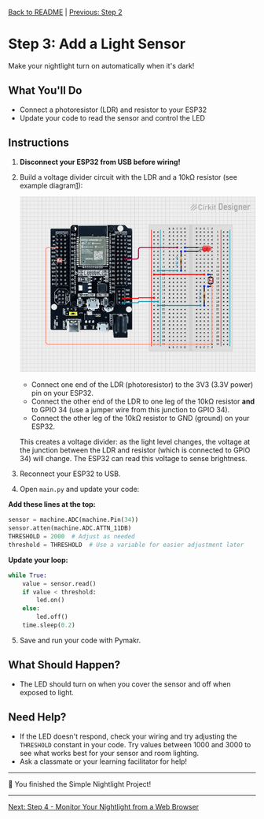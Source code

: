 [Back to README](../README.md) | [Previous: Step 2](step2.md)

# Step 3: Add a Light Sensor

Make your nightlight turn on automatically when it's dark!

## What You'll Do
- Connect a photoresistor (LDR) and resistor to your ESP32
- Update your code to read the sensor and control the LED

## Instructions

1. **Disconnect your ESP32 from USB before wiring!**
2. Build a voltage divider circuit with the LDR and a 10kΩ resistor (see example diagram[1]):

   ![Step 3 Wiring Diagram](step_3_diagram.png)
   - Connect one end of the LDR (photoresistor) to the 3V3 (3.3V power) pin on your ESP32.
   - Connect the other end of the LDR to one leg of the 10kΩ resistor **and** to GPIO 34 (use a jumper wire from this junction to GPIO 34).
   - Connect the other leg of the 10kΩ resistor to GND (ground) on your ESP32.

   This creates a voltage divider: as the light level changes, the voltage at the junction between the LDR and resistor (which is connected to GPIO 34) will change. The ESP32 can read this voltage to sense brightness.
3. Reconnect your ESP32 to USB.
4. Open `main.py` and update your code:


**Add these lines at the top:**
```python
sensor = machine.ADC(machine.Pin(34))
sensor.atten(machine.ADC.ATTN_11DB)
THRESHOLD = 2000  # Adjust as needed
threshold = THRESHOLD  # Use a variable for easier adjustment later
```

**Update your loop:**
```python
while True:
    value = sensor.read()
    if value < threshold:
        led.on()
    else:
        led.off()
    time.sleep(0.2)
```

5. Save and run your code with Pymakr.

## What Should Happen?
- The LED should turn on when you cover the sensor and off when exposed to light.

## Need Help?
- If the LED doesn't respond, check your wiring and try adjusting the `THRESHOLD` constant in your code. Try values between 1000 and 3000 to see what works best for your sensor and room lighting.
- Ask a classmate or your learning facilitator for help!

---


🎉 You finished the Simple Nightlight Project!

---

[Next: Step 4 - Monitor Your Nightlight from a Web Browser](step4.md)

[1]: https://app.cirkitdesigner.com/project/da38fcdb-6c4b-447b-b10c-8b83463b7da1
